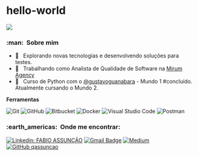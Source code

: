 # hello-world

![](https://komarev.com/ghpvc/?username=qassuncao&color=006bed)

<h3> :man: &nbsp;Sobre mim </h3>

- 🤔 &nbsp; Explorando novas tecnologias e desenvolvendo soluções para testes.
- 💼 &nbsp; Trabalhando como Analista de Qualidade de Software na <a href="http://www.mirumagency.com.br">Mirum Agency</a>
- 🌱 &nbsp; Curso de Python com o <a href="https://github.com/gustavoguanabara">@gustavoguanabara<a> - Mundo 1 #concluído. Atualmente cursando o Mundo 2.

**Ferramentas**

  ![Git](https://img.shields.io/badge/-Git-333333?style=flat&logo=git)
  ![GitHub](https://img.shields.io/badge/-GitHub-333333?style=flat&logo=github)
  ![Bitbucket](https://img.shields.io/badge/-Bitbucket-333333?style=flat&logo=bitbucket)
  ![Docker](https://img.shields.io/badge/-Docker-333333?style=flat&logo=docker)
  ![Visual Studio Code](https://img.shields.io/badge/-Visual%20Studio%20Code-333333?style=flat&logo=visual-studio-code&logoColor=007ACC)
  ![Postman](https://img.shields.io/badge/-Postman-333333?style=flat&logo=postman)

<h3> :earth_americas: &nbsp;Onde me encontrar: </h3> 

[![Linkedin: FABIO ASSUNÇÃO](https://img.shields.io/badge/-Fabio-blue?style=flat-square&logo=Linkedin&logoColor=white&link=https://www.linkedin.com/in/fabio-assunção-qa/)](https://www.linkedin.com/in/fabio-assunção-qa/)
[![Gmail Badge](https://img.shields.io/badge/-fabiomoraisassuncao@gmail.com-006bed?style=flat-square&logo=Gmail&logoColor=white&link=mailto:fabiomoraisassuncao@gmail.com)](mailto:fabiomoraisassuncao@gmail.com)
[![Medium](https://img.shields.io/badge/Medium-12100E?style=for-the-badge&logo=medium&logoColor=white)](https://medium.com/@fabiomoraisassuncao/about)
[![GitHub qassuncao]( https://img.shields.io/github/followers/VanessaSwerts?label=follow&style=social)](https://github.com/qassuncao/)
